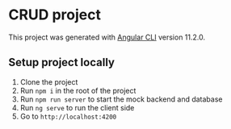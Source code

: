 # CRUD project

This project was generated with [Angular CLI](https://github.com/angular/angular-cli) version 11.2.0.

## Setup project locally

1. Clone the project
2. Run `npm i` in the root of the project
3. Run `npm run server` to start the mock backend and database
4. Run `ng serve` to run the client side
5. Go to `http://localhost:4200`
